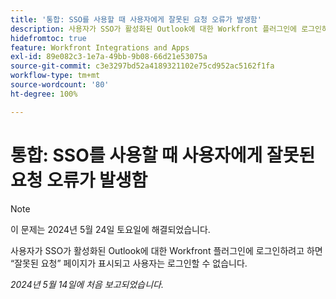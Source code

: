 ```yaml
---
title: '통합: SSO를 사용할 때 사용자에게 잘못된 요청 오류가 발생함'
description: 사용자가 SSO가 활성화된 Outlook에 대한 Workfront 플러그인에 로그인하려고 하면 잘못된 요청 페이지가 표시되고 사용자는 로그인할 수 없습니다.
hidefromtoc: true
feature: Workfront Integrations and Apps
exl-id: 89e082c3-1e7a-49bb-9b08-66d21e53075a
source-git-commit: c3e3297bd52a4189321102e75cd952ac5162f1fa
workflow-type: tm+mt
source-wordcount: '80'
ht-degree: 100%

---
```


# 통합: SSO를 사용할 때 사용자에게 잘못된 요청 오류가 발생함

>[!NOTE]
>
>이 문제는 2024년 5월 24일 토요일에 해결되었습니다.

사용자가 SSO가 활성화된 Outlook에 대한 Workfront 플러그인에 로그인하려고 하면 “잘못된 요청” 페이지가 표시되고 사용자는 로그인할 수 없습니다.

_2024년 5월 14일에 처음 보고되었습니다._
